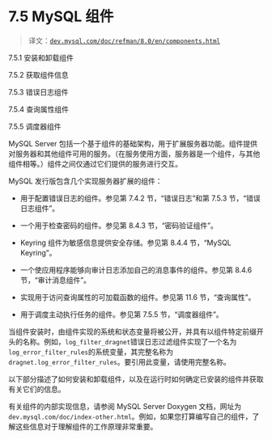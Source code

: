 # 7.5 MySQL 组件

> 译文：[`dev.mysql.com/doc/refman/8.0/en/components.html`](https://dev.mysql.com/doc/refman/8.0/en/components.html)

7.5.1 安装和卸载组件

7.5.2 获取组件信息

7.5.3 错误日志组件

7.5.4 查询属性组件

7.5.5 调度器组件

MySQL Server 包括一个基于组件的基础架构，用于扩展服务器功能。组件提供对服务器和其他组件可用的服务。（在服务使用方面，服务器是一个组件，与其他组件相等。）组件之间仅通过它们提供的服务进行交互。

MySQL 发行版包含几个实现服务器扩展的组件：

+   用于配置错误日志的组件。参见第 7.4.2 节，“错误日志”和第 7.5.3 节，“错误日志组件”。

+   一个用于检查密码的组件。参见第 8.4.3 节，“密码验证组件”。

+   Keyring 组件为敏感信息提供安全存储。参见第 8.4.4 节，“MySQL Keyring”。

+   一个使应用程序能够向审计日志添加自己的消息事件的组件。参见第 8.4.6 节，“审计消息组件”。

+   实现用于访问查询属性的可加载函数的组件。参见第 11.6 节，“查询属性”。

+   用于调度主动执行任务的组件。参见第 7.5.5 节，“调度器组件”。

当组件安装时，由组件实现的系统和状态变量将被公开，并具有以组件特定前缀开头的名称。例如，`log_filter_dragnet`错误日志过滤组件实现了一个名为`log_error_filter_rules`的系统变量，其完整名称为`dragnet.log_error_filter_rules`。要引用此变量，请使用完整名称。

以下部分描述了如何安装和卸载组件，以及在运行时如何确定已安装的组件并获取有关它们的信息。

有关组件的内部实现信息，请参阅 MySQL Server Doxygen 文档，网址为`dev.mysql.com/doc/index-other.html`。例如，如果您打算编写自己的组件，了解这些信息对于理解组件的工作原理非常重要。
